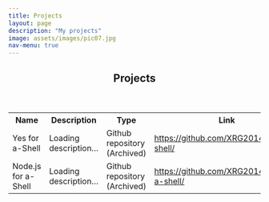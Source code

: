 ```yaml
---
title: Projects
layout: page
description: "My projects"
image: assets/images/pic07.jpg
nav-menu: true
---
```


<!-- Main -->
<div id="main" class="alt">

<!-- One -->
<section id="one">
	<div class="inner">
		<header class="major">
			<h1>Projects</h1>
		</header>

<!-- Content -->

<table class="table table-element">
  <tr>
    <th class="table-element">Name</th>
	<th class="table-element">Description</th>
	<th class="table-element">Type</th>
    <th class="table-element">Link</th>
  </tr>
  <tr>
	<td class="table-element">Yes for a-Shell</td>
	<td class="table-element" id="repo-desc1">Loading description…</td>
    <td class="table-element">Github repository (Archived)</td>
    <td class="table-element"><a href="https://github.com/SnurfTech/yes-a-shell/">https://github.com/XRG2014/yes-a-shell/</a></td>
  </tr>
  <tr>
    <td class="table-element">Node.js for a-Shell</td>
	<td class="table-element" id="repo-desc2">Loading description…</td>
    <td class="table-element">Github repository (Archived)</td>
    <td class="table-element"><a href="https://github.com/SnurfTech/node.js-a-shell/">https://github.com/XRG2014/node.js-a-shell/</a></td>
  </tr>
</table>

<script>
fetch("https://api.github.com/repos/SnurfTech/yes-a-shell")
  .then(r => r.json())
  .then(data => {
    document.getElementById("repo-desc1").textContent = data.description;
  })
  .catch(() => {
    document.getElementById("repo-desc1").textContent = "Failed to load description.";
  });

fetch("https://api.github.com/repos/SnurfTech/node.js-a-shell")
  .then(r => r.json())
  .then(data => {
    document.getElementById("repo-desc2").textContent = data.description;
  })
  .catch(() => {
    document.getElementById("repo-desc2").textContent = "Failed to load description.";
  });
</script>

</div>
</section>
